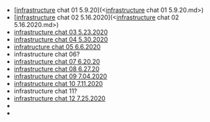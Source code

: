 - [[infrastructure](<infrastructure.md>) chat 01 5.9.20](<[infrastructure](<infrastructure.md>) chat 01 5.9.20.md>)
- [[infrastructure](<infrastructure.md>) chat 02 5.16.2020](<[infrastructure](<infrastructure.md>) chat 02 5.16.2020.md>)
- [infrastructure chat 03 5.23.2020](<infrastructure chat 03 5.23.2020.md>)
- [infrastructure chat 04 5.30.2020](<infrastructure chat 04 5.30.2020.md>)
- [infratructure chat 05 6.6.2020](<infratructure chat 05 6.6.2020.md>)
- infrastructure chat 06?
- [infrastructure chat 07 6.20.20](<infrastructure chat 07 6.20.20.md>)
- [infrastructure chat 08 6.27.20](<infrastructure chat 08 6.27.20.md>)
- [infrastructure chat 09 7.04.2020](<infrastructure chat 09 7.04.2020.md>)
- [infrastructure chat 10 7.11.2020](<infrastructure chat 10 7.11.2020.md>)
- infrastructure chat 11?
- [infrastructure chat 12 7.25.2020](<infrastructure chat 12 7.25.2020.md>)
- 
- 
